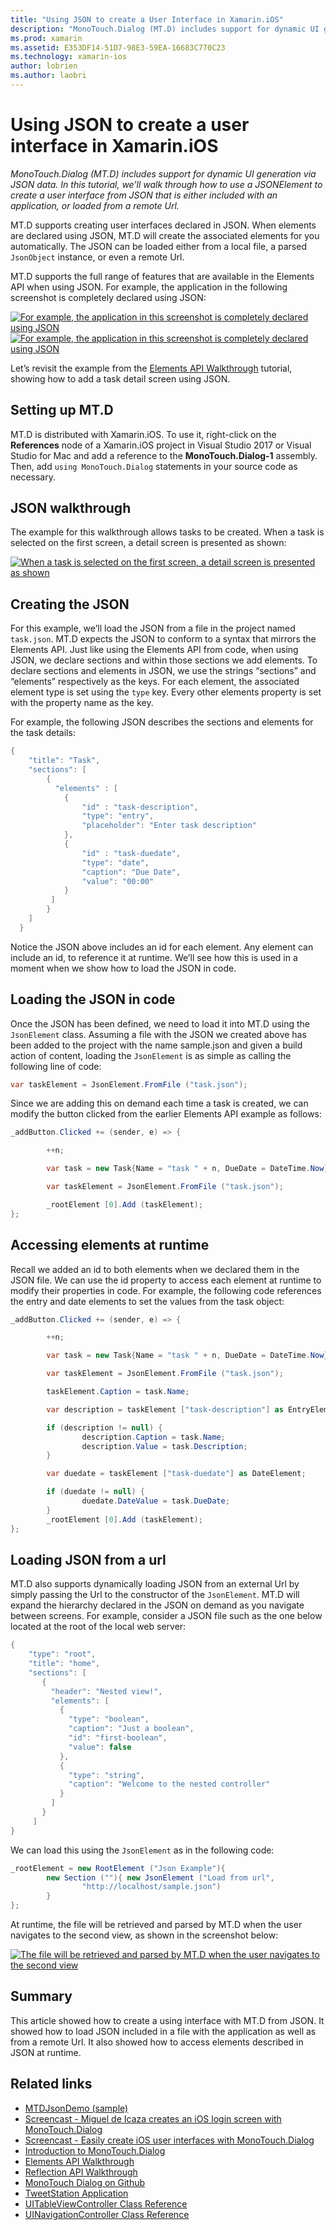 ```yaml
---
title: "Using JSON to create a User Interface in Xamarin.iOS"
description: "MonoTouch.Dialog (MT.D) includes support for dynamic UI generation via JSON data. In this tutorial, we’ll walk through how to use a JSONElement to create a user interface from JSON that is either included with an application, or loaded from a remote Url."
ms.prod: xamarin
ms.assetid: E353DF14-51D7-98E3-59EA-16683C770C23
ms.technology: xamarin-ios
author: lobrien
ms.author: laobri
---
```

# Using JSON to create a user interface in Xamarin.iOS

_MonoTouch.Dialog (MT.D) includes support for dynamic UI generation via JSON data. In this tutorial, we’ll walk through how to use a JSONElement to create a user interface from JSON that is either included with an application, or loaded from a remote Url._

MT.D supports creating user interfaces declared in JSON. When elements are
declared using JSON, MT.D will create the associated elements for you
automatically. The JSON can be loaded either from a local file, a parsed `JsonObject` instance, or even a remote Url.

MT.D supports the full range of features that are available in the Elements
API when using JSON. For example, the application in the following screenshot is
completely declared using JSON:

[![](json-element-walkthrough-images/01-load-from-file.png "For example, the application in this screenshot is completely declared using JSON")](json-element-walkthrough-images/01-load-from-file.png#lightbox) [![](json-element-walkthrough-images/01-load-from-file.png "For example, the application in this screenshot is completely declared using JSON")](json-element-walkthrough-images/01-load-from-file.png#lightbox)

Let’s revisit the example from the [Elements API Walkthrough](~/ios/user-interface/monotouch.dialog/elements-api-walkthrough.md) tutorial, showing how to add a task detail screen using
JSON.

## Setting up MT.D

MT.D is distributed with Xamarin.iOS. To use it, right-click on the
**References** node of a Xamarin.iOS project in Visual Studio 2017 or
Visual Studio for Mac and add a reference to the **MonoTouch.Dialog-1**
assembly. Then, add `using MonoTouch.Dialog` statements in your source
code as necessary.

## JSON walkthrough

The example for this walkthrough allows tasks to be created. When a task is
selected on the first screen, a detail screen is presented as shown:

 [![](json-element-walkthrough-images/03-task-list.png "When a task is selected on the first screen, a detail screen is presented as shown")](json-element-walkthrough-images/03-task-list.png#lightbox)

## Creating the JSON

For this example, we’ll load the JSON from a file in the project named `task.json`. MT.D expects the JSON to conform to a syntax that
mirrors the Elements API. Just like using the Elements API from code, when using
JSON, we declare sections and within those sections we add elements. To declare
sections and elements in JSON, we use the strings “sections” and
“elements” respectively as the keys. For each element, the associated
element type is set using the `type` key. Every other elements
property is set with the property name as the key.

For example, the following JSON describes the sections and elements for the
task details:

```csharp
{
    "title": "Task",
    "sections": [
        {
          "elements" : [
            {
                "id" : "task-description",
                "type": "entry",
                "placeholder": "Enter task description"
            },
            {
                "id" : "task-duedate",
                "type": "date",
                "caption": "Due Date",
                "value": "00:00"
            }
         ]
        }
    ]
  }
```

Notice the JSON above includes an id for each element. Any element can
include an id, to reference it at runtime. We’ll see how this is used
in a moment when we show how to load the JSON in code.

## Loading the JSON in code

Once the JSON has been defined, we need to load it into MT.D using the `JsonElement` class. Assuming a file with the JSON we created above
has been added to the project with the name sample.json and given a build action
of content, loading the `JsonElement` is as simple as calling the
following line of code:

```csharp
var taskElement = JsonElement.FromFile ("task.json");
```

Since we are adding this on demand each time a task is created, we can modify
the button clicked from the earlier Elements API example as follows:

```csharp
_addButton.Clicked += (sender, e) => {

        ++n;

        var task = new Task{Name = "task " + n, DueDate = DateTime.Now};

        var taskElement = JsonElement.FromFile ("task.json");

        _rootElement [0].Add (taskElement);
};
```

## Accessing elements at runtime

Recall we added an id to both elements when we declared them in the JSON
file. We can use the id property to access each element at runtime to
modify their properties in code. For example, the following code references the
entry and date elements to set the values from the task object:

```csharp
_addButton.Clicked += (sender, e) => {

        ++n;

        var task = new Task{Name = "task " + n, DueDate = DateTime.Now};

        var taskElement = JsonElement.FromFile ("task.json");

        taskElement.Caption = task.Name;

        var description = taskElement ["task-description"] as EntryElement;

        if (description != null) {
                description.Caption = task.Name;
                description.Value = task.Description;       
        }

        var duedate = taskElement ["task-duedate"] as DateElement;

        if (duedate != null) {                
                duedate.DateValue = task.DueDate;
        }
        _rootElement [0].Add (taskElement);
};
```

## Loading JSON from a url

MT.D also supports dynamically loading JSON from an external Url by simply
passing the Url to the constructor of the `JsonElement`. MT.D will
expand the hierarchy declared in the JSON on demand as you navigate between
screens. For example, consider a JSON file such as the one below located at the
root of the local web server:

```csharp
{
    "type": "root",
    "title": "home",
    "sections": [
       {
         "header": "Nested view!",
         "elements": [
           {
             "type": "boolean",
             "caption": "Just a boolean",
             "id": "first-boolean",
             "value": false
           },
           {
             "type": "string",
             "caption": "Welcome to the nested controller"
           }
         ]
       }
     ]
}
```

We can load this using the `JsonElement` as in the following
code:

```csharp
_rootElement = new RootElement ("Json Example"){
        new Section (""){ new JsonElement ("Load from url",
                "http://localhost/sample.json")
        }
};
```

At runtime, the file will be retrieved and parsed by MT.D when the user
navigates to the second view, as shown in the screenshot below:

 [![](json-element-walkthrough-images/04-json-web-example.png "The file will be retrieved and parsed by MT.D when the user navigates to the second view")](json-element-walkthrough-images/04-json-web-example.png#lightbox)

## Summary

This article showed how to create a using interface with MT.D from JSON. It
showed how to load JSON included in a file with the application as well as from
a remote Url. It also showed how to access elements described in JSON at
runtime.

## Related links

- [MTDJsonDemo (sample)](https://developer.xamarin.com/samples/MTDJsonDemo/)
- [Screencast - Miguel de Icaza creates an iOS login screen with MonoTouch.Dialog](http://youtu.be/3butqB1EG0c)
- [Screencast - Easily create iOS user interfaces with MonoTouch.Dialog](http://youtu.be/j7OC5r8ZkYg)
- [Introduction to MonoTouch.Dialog](~/ios/user-interface/monotouch.dialog/index.md)
- [Elements API Walkthrough](~/ios/user-interface/monotouch.dialog/elements-api-walkthrough.md)
- [Reflection API Walkthrough](~/ios/user-interface/monotouch.dialog/reflection-api-walkthrough.md)
- [MonoTouch Dialog on Github](https://github.com/migueldeicaza/MonoTouch.Dialog)
- [TweetStation Application](https://github.com/migueldeicaza/TweetStation)
- [UITableViewController Class Reference](http://developer.apple.com/library/ios/#DOCUMENTATION/UIKit/Reference/UITableViewController_Class/Reference/Reference.html)
- [UINavigationController Class Reference](http://developer.apple.com/library/ios/#documentation/UIKit/Reference/UINavigationController_Class/Reference/Reference.html)
